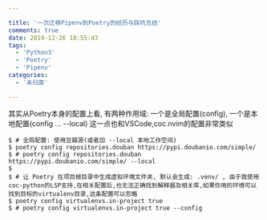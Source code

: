 ```yaml
---

title: '一次迁移Pipenv到Poetry的经历与踩坑总结'
comments: true
date: 2019-12-26 18:55:43
tags:
  - 'Python3'
  - 'Poetry'
  - 'Pipenv'
categories:
  - '未归类'

---
```


其实从Poetry本身的配置上看, 有两种作用域: 一个是全局配置(config), 一个是本地配置(config ... --local)
这一点也和VSCode,coc.nvim的配置非常类似

```
$ # 全局配置: 使用豆瓣源(或者加 --local 本地工作空间)
$ poetry config repositories.douban https://pypi.doubanio.com/simple/
$ # poetry config repositories.douban https://pypi.doubanio.com/simple/ --local
$
$ # 让 Poetry 在项目根目录中生成虚拟环境文件夹, 默认会生成: .venv/ , 由于我使用coc-python的LSP支持,在相关配置后,也无法正确找到解释器及相关库,如果你用的环境可以找到目标的virtualenv目录,这条配置可以忽略
$ poetry config virtualenvs.in-project true
$ # poetry config virtualenvs.in-project true --config
```
